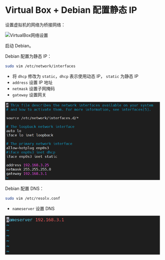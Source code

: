# Virtual Box + Debian 配置静态 IP

设置虚拟机的网络为桥接网络：

![VirtualBox网络设置](images/VirtualBox网络设置.png)

启动 Debian。

Debian 配置为静态 IP：

```bash
sudo vim /etc/network/interfaces
```

- 将 `dhcp` 修改为 `static`，`dhcp` 表示使用动态 IP， `static` 为静态 IP
- `address` 设置 IP 地址
- `netmask` 设置子网掩码
- `gateway` 设置网关

![Debian配置为静态IP](images/Debian配置为静态IP.png)

Debian 配置 DNS：

```bash
sudo vim /etc/resolv.conf
```

- `nameserver` 设置 DNS

![Debian配置DNS](images/Debian配置DNS.png)
